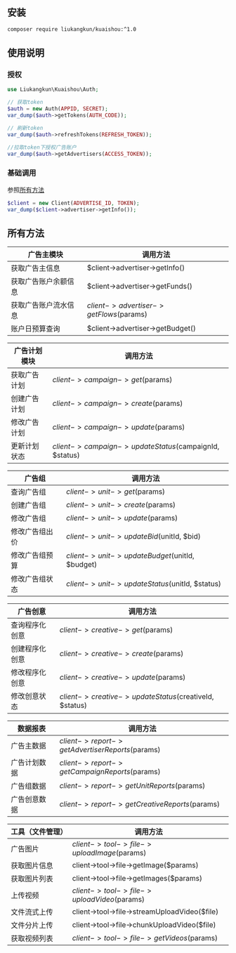 ## 安装
```bash
composer require liukangkun/kuaishou:^1.0
```

## 使用说明

### 授权

```php
use Liukangkun\Kuaishou\Auth;

// 获取token
$auth = new Auth(APPID, SECRET);
var_dump($auth->getTokens(AUTH_CODE));

// 刷新token
var_dump($auth->refreshTokens(REFRESH_TOKEN));

//拉取token下授权广告账户
var_dump($auth->getAdvertisers(ACCESS_TOKEN));
```

### 基础调用

参照[所有方法](#所有方法)

```php
$client = new Client(ADVERTISE_ID, TOKEN);
var_dump($client->advertiser->getInfo());
```
## 所有方法

广告主模块|调用方法
---|---
获取广告主信息|$client->advertiser->getInfo()
获取广告账户余额信息|$client->advertiser->getFunds()
获取广告账户流水信息|$client->advertiser->getFlows($params)
账户日预算查询|$client->advertiser->getBudget()

广告计划模块|调用方法
---|---
获取广告计划|$client->campaign->get($params)
创建广告计划|$client->campaign->create($params)
修改广告计划|$client->campaign->update($params)
更新计划状态|$client->campaign->updateStatus($campaignId, $status)

广告组|调用方法
---|---
查询广告组|$client->unit->get($params)
创建广告组|$client->unit->create($params)
修改广告组|$client->unit->update($params)
修改广告组出价|$client->unit->updateBid($unitId, $bid)
修改广告组预算|$client->unit->updateBudget($unitId, $budget)
修改广告组状态|$client->unit->updateStatus($unitId, $status)

广告创意|调用方法
---|---
查询程序化创意|$client->creative->get($params)
创建程序化创意|$client->creative->create($params)
修改程序化创意|$client->creative->update($params)
修改创意状态|$client->creative->updateStatus($creativeId, $status)

数据报表|调用方法
---|---
广告主数据|$client->report->getAdvertiserReports($params)
广告计划数据|$client->report->getCampaignReports($params)
广告组数据|$client->report->getUnitReports($params)
广告创意数据|$client->report->getCreativeReports($params)

工具（文件管理）|调用方法
---|---
广告图片|$client->tool->file->uploadImage($params)
获取图片信息|client->tool->file->getImage($params)
获取图片列表|client->tool->file->getImages($params)
上传视频|$client->tool->file->uploadVideo($params)
文件流式上传|client->tool->file->streamUploadVideo($file)
文件分片上传|client->tool->file->chunkUploadVideo($file)
获取视频列表|$client->tool->file->getVideos($params)




